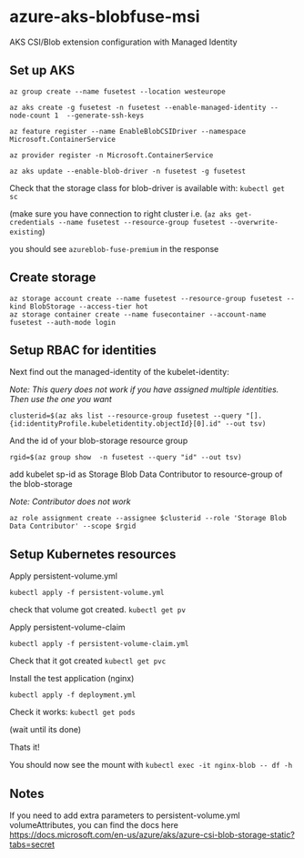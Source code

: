 # azure-aks-blobfuse-msi
AKS CSI/Blob extension configuration with Managed Identity

## Set up AKS
```
az group create --name fusetest --location westeurope

az aks create -g fusetest -n fusetest --enable-managed-identity --node-count 1  --generate-ssh-keys

az feature register --name EnableBlobCSIDriver --namespace Microsoft.ContainerService

az provider register -n Microsoft.ContainerService

az aks update --enable-blob-driver -n fusetest -g fusetest
```

Check that the storage class for blob-driver is available with:
```kubectl get sc```

(make sure you have connection to right cluster i.e. (```az aks get-credentials --name fusetest --resource-group fusetest --overwrite-existing```)

you should see ```azureblob-fuse-premium``` in the response

## Create storage
```
az storage account create --name fusetest --resource-group fusetest --kind BlobStorage --access-tier hot
az storage container create --name fusecontainer --account-name fusetest --auth-mode login
```

## Setup RBAC for identities

Next find out the managed-identity of the kubelet-identity:

_Note: This query does not work if you have assigned multiple identities. Then use the one you want_
```
clusterid=$(az aks list --resource-group fusetest --query "[].{id:identityProfile.kubeletidentity.objectId}[0].id" --out tsv)
```
And the id of your blob-storage resource group
```
rgid=$(az group show  -n fusetest --query "id" --out tsv)
```
add kubelet sp-id as Storage Blob Data Contributor to resource-group of the blob-storage

_Note: Contributor does not work_
```
az role assignment create --assignee $clusterid --role 'Storage Blob Data Contributor' --scope $rgid
```


## Setup Kubernetes resources

Apply persistent-volume.yml
```
kubectl apply -f persistent-volume.yml
```
check that volume got created.
```kubectl get pv```

Apply persistent-volume-claim
```
kubectl apply -f persistent-volume-claim.yml
```
Check that it got created
```kubectl get pvc```

Install the test application (nginx)
```
kubectl apply -f deployment.yml
```
Check it works:
```kubectl get pods```

(wait until its done)

Thats it!

You should now see the mount with 
```kubectl exec -it nginx-blob -- df -h```


## Notes

If you need to add extra parameters to persistent-volume.yml volumeAttributes, you can find the docs here https://docs.microsoft.com/en-us/azure/aks/azure-csi-blob-storage-static?tabs=secret
